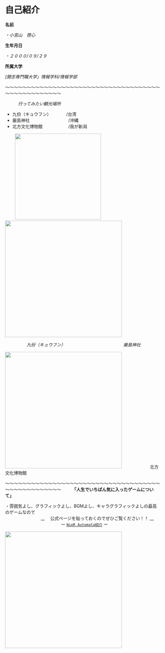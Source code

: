 # 自己紹介
 **名前**
 
*・小宮山　啓心*
  
  **生年月日**
　　 
   
  *・２０００/０９/２９*
  
   **所属大学**
   
   *[開志専門職大学」情報学科/情報学部*

〜〜〜〜〜〜〜〜〜〜〜〜〜〜〜〜〜〜〜〜〜〜〜〜〜〜〜〜〜〜〜〜〜〜〜〜〜〜〜〜〜〜〜〜〜〜〜〜〜

　　　*行ってみたい観光場所*
   - 九份（キュウフン）　　　　/台湾
   - 厳島神社　　　　　　　　　/沖縄
   - 北方文化博物館　　　　　　/我が新潟
      
      
    

　　
<img src="https://s3-ap-northeast-1.amazonaws.com/tabi-channel/upload_by_admin/taiwan04.jpg" width="280px">
<img src="https://tabizine.jp/wp-content/uploads/2014/06/12357-07.jpg" width="380px">

　　　　　*九份（キュウフン）*　　　　　　　　　　　　　　*厳島神社*

<img src="https://hoppou-bunka.com/wp/wp-content/themes/pixgraphy/img/top/slider_img5.jpg" width="380px">
　　　
   　　　北方文化博物館


〜〜〜〜〜〜〜〜〜〜〜〜〜〜〜〜〜〜〜〜〜〜〜〜〜〜〜〜〜〜〜〜〜〜〜〜〜〜〜〜〜〜〜〜〜〜〜〜〜
　　
  **「人生でいちばん気に入ったゲームについて」**
  
   ・雰囲気よし、グラフィックよし、BGMよし、キャラグラフィックよしの最高のゲームなので <br>
　　　　　　　　                 __ 　公式ページを貼っておくのでぜひご覧ください！！   __<br>
　　　　　　　　　　　　　ー                            [`NieR Automata紹介`](https://www.google.com/url?sa=t&rct=j&q=&esrc=s&source=web&cd=&ved=2ahUKEwiKz6HSw7_0AhU2xIsBHQDJAIcQFnoECAYQAQ&url=https%3A%2F%2Fwww.jp.square-enix.com%2Fnierautomata%2F&usg=AOvVaw2537c5uJpFJ0ugg8cDcWcR) ー


















<img src="https://www.platinumgames.co.jp/wp-content/uploads/2016/01/keyvisual_nier2.jpg" width="380px">
